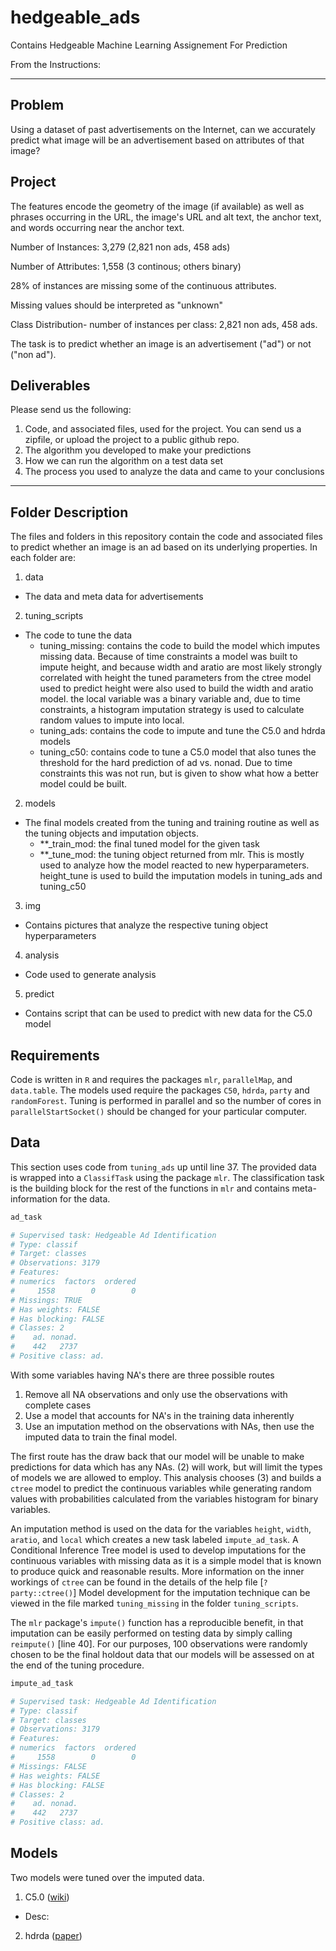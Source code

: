 # hedgeable_ads
Contains Hedgeable Machine Learning Assignement For Prediction

From the Instructions:

***

## Problem
Using a dataset of past advertisements on the Internet, can we accurately predict what image will be an advertisement based on attributes of that image?

## Project
The features encode the geometry of the image (if available) as well as phrases occurring in the URL, 
the image's URL and alt text, the anchor text, and words occurring near the anchor text.

Number of Instances: 3,279 (2,821 non ads, 458 ads)

Number of Attributes: 1,558 (3 continous; others binary)

28% of instances are missing some of the continuous attributes.

Missing values should be interpreted as "unknown"

Class Distribution- number of instances per class: 2,821 non ads, 458 ads.

The task is to predict whether an image is an advertisement ("ad") or not ("non ad").

## Deliverables
Please send us the following:

1. Code, and associated files, used for the project. You can send us a zipfile, or upload the project to a public github repo.
2. The algorithm you developed to make your predictions
3. How we can run the algorithm on a test data set
4. The process you used to analyze the data and came to your conclusions

***

## Folder Description

The files and folders in this repository contain the code and associated files to predict whether an image is an ad based on its underlying properties. In each folder are:

1. data
 - The data and meta data for advertisements
2. tuning_scripts
 - The code to tune the data
   - tuning_missing: contains the code to build the model which imputes missing data. Because of time constraints a model was built to impute height, and because width and aratio are most likely strongly correlated with height the tuned parameters from the ctree model used to predict height were also used to build the width and aratio model. the local variable was a binary variable and, due to time constraints, a histogram imputation strategy is used to calculate random values to impute into local.
   - tuning_ads: contains the code to impute and tune the C5.0 and hdrda models
   - tuning_c50: contains code to tune a C5.0 model that also tunes the threshold for the hard prediction of ad vs. nonad. Due to time constraints this was not run, but is given to show what how a better model could be built.
2. models
 - The final models created from the tuning and training routine as well as the tuning objects and imputation objects.
   - **_train_mod: the final tuned model for the given task
   - **_tune_mod: the tuning object returned from mlr. This is mostly used to analyze how the model reacted to new hyperparameters. height_tune is used to build the imputation models in tuning_ads and tuning_c50
3. img
 - Contains pictures that analyze the respective tuning object hyperparameters
4. analysis
 - Code used to generate analysis
5. predict
 - Contains script that can be used to predict with new data for the C5.0 model
 
## Requirements

Code is written in `R` and requires the packages `mlr`, `parallelMap`, and `data.table`. The models used require the packages `C50`, `hdrda`, `party` and `randomForest`. Tuning is performed in parallel and so the number of cores in `parallelStartSocket()` should be changed for your particular computer.

## Data

This section uses code from `tuning_ads` up until line 37. The provided data is wrapped into a `ClassifTask` using the package `mlr`. The classification task is the building block for the rest of the functions in `mlr` and contains meta-information for the data.

```r
ad_task

# Supervised task: Hedgeable Ad Identification
# Type: classif
# Target: classes
# Observations: 3179
# Features:
# numerics  factors  ordered 
#     1558        0        0 
# Missings: TRUE
# Has weights: FALSE
# Has blocking: FALSE
# Classes: 2
#    ad. nonad. 
#    442   2737 
# Positive class: ad.
```

With some variables having NA's there are three possible routes

1. Remove all NA observations and only use the observations with complete cases
2. Use a model that accounts for NA's in the training data inherently
3. Use an imputation method on the observations with NAs, then use the imputed data to train the final model.

The first route has the draw back that our model will be unable to make predictions for data which has any NAs. (2) will work, but will limit the types of models we are allowed to employ. This analysis chooses (3) and builds a `ctree` model to predict the continuous variables while generating random values with probabilities calculated from the variables histogram for binary variables.

An imputation method is used on the data for the variables `height`, `width`, `aratio`, and `local` which creates a new task labeled `impute_ad_task`. A Conditional Inference Tree model is used to develop imputations for the continuous variables with missing data as it is a simple model that is known to produce quick and reasonable results. More information on the inner workings of `ctree` can be found in the details of the help file [`?party::ctree()`] Model development for the imputation technique can be viewed in the file marked `tuning_missing` in the folder `tuning_scripts`.


The `mlr` package's `impute()` function has a reproducible benefit, in that imputation can be easily performed on testing data by simply calling `reimpute()` [line 40]. For our purposes, 100 observations were randomly chosen to be the final holdout data that our models will be assessed on at the end of the tuning procedure.

```r
impute_ad_task

# Supervised task: Hedgeable Ad Identification
# Type: classif
# Target: classes
# Observations: 3179
# Features:
# numerics  factors  ordered 
#     1558        0        0 
# Missings: FALSE
# Has weights: FALSE
# Has blocking: FALSE
# Classes: 2
#    ad. nonad. 
#    442   2737 
# Positive class: ad.
```


## Models

Two models were tuned over the imputed data.

1. C5.0 ([wiki](https://en.wikipedia.org/wiki/C4.5_algorithm))
- Desc: 

2. hdrda ([paper](https://arxiv.org/pdf/1602.01182v1.pdf))

